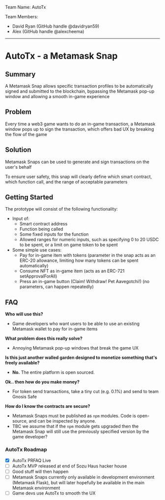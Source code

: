 Team Name: AutoTx

Team Members:
- David Ryan (GitHub handle @davidryan59)
- Alex (GitHub handle @alexcheema)

-----------------------------

# AutoTx - a Metamask Snap

## Summary

A Metamask Snap allows specific transaction profiles to be automatically signed and submitted to the blockchain, bypassing the Metamask pop-up window and allowing a smooth in-game experience

## Problem
Every time a web3 game wants to do an in-game transaction, a Metamask window pops up to sign the transaction, which offers bad UX by breaking the flow of the game

## Solution
Metamask Snaps can be used to generate and sign transactions on the user's behalf

To ensure user safety, this snap will clearly define which smart contract, which function call, and the range of acceptable parameters

## Getting Started
The prototype will consist of the following functionality:
* Input of:
  * Smart contract address
  * Function being called
  * Some fixed inputs for the function
  * Allowed ranges for numeric inputs, such as specifying 0 to 20 USDC to be spent, or a limit on game token to be spent
* Some simple use cases:
  * Pay for in-game item with tokens (parameter in the snap acts as an ERC-20 allowance, limiting how many tokens can be spent automatically)
  * Consume NFT as in-game item (acts as an ERC-721 setApprovalForAll)
  * Press an in-game button (Claim! Withdraw! Pet Aavegotchi!) (no parameters, can happen repeatedly)

## FAQ
**Who will use this?**
* Game developers who want users to be able to use an existing Metamask wallet to pay for in-game items

**What problem does this really solve?**
* Annoying Metamask pop-up windows that break the game UX

**Is this just another walled garden designed to monetize something that's freely available?**
* **No.** The entire platform is open sourced.

**Ok.. then how do you make money?**
* For token send transactions, take a tiny cut (e.g. 0.1%) and send to team Gnosis Safe

**How do I know the contracts are secure?**
* Metamask Snaps must be published as `npm` modules. Code is open-source, and can be inspected by anyone.
* TBC we assume that if the `npm` module gets upgraded then the Metamask Snap will still use the previously specified version by the game developer?

### AutoTx Roadmap

- [x] AutoTx PRFAQ Live
- [ ] AutoTx MVP released at end of Sozu Haus hacker house
- [ ] Good stuff will then happen
- [ ] Metamask Snaps currently only available in development environment (Metamask Flask), but will later hopefully be available in the main Metamask environment
- [ ] Game devs use AutoTx to smooth the UX
